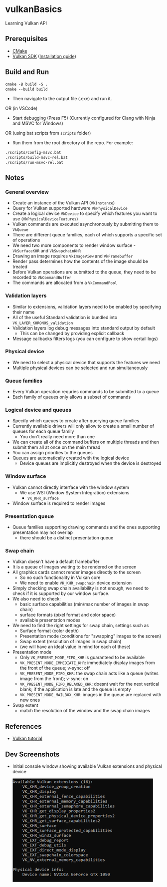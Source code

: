 # vulkanBasics
Learning Vulkan API


## Prerequisites
* [CMake](https://cmake.org/download/)
* [Vulkan SDK](https://vulkan.lunarg.com/sdk/home) ([Installation guide](https://vulkan.lunarg.com/doc/sdk/latest/windows/getting_started.html))


## Build and Run
```
cmake -B build -S .
cmake --build build
```
* Then navigate to the output file (.exe) and run it.

OR (in VSCode)

* Start debugging (Press F5) (Currently configured for Clang with Ninja and MSVC for Windows)

OR (using bat scripts from `scripts` folder)

* Run them from the root directory of the repo. For example:
```
./scripts/config-msvc.bat
./scripts/build-msvc-rel.bat
./scripts/run-msvc-rel.bat
```


## Notes
### General overview
* Create an instance of the Vulkan API (`VkInstance`)
* Query for Vulkan supported hardware `VkPhysicalDevice`
* Create a logical device `VkDevice` to specify which features you want to use (`VkPhysicalDeviceFeatures`)
* Vulkan commands are executed asynchronously by submitting them to `VkQueue`
* There are different queue families, each of which supports a specific set of operations
* We need two more components to render window surface - `VkSurfaceKHR` and `VkSwapchainKHR`
* Drawing an image requires `VkImageView` and `VkFramebuffer`
* Render pass determines how the contents of the image should be treated
* Before Vulkan operations are submitted to the queue, they need to be recorded to `VkCommandBuffer`
* The commands are allocated from a `VkCommandPool`

### Validation layers
* Similar to extensions, validation layers need to be enabled by specifying their name
* All of the useful Standard validation is bundled into `VK_LAYER_KHRONOS_validation`
* Validation layers log debug messages into standard output by default
	* This can be changed by providing explicit callback
* Message callbacks filters logs (you can configure to show certail logs)

### Physical device
* We need to select a physical device that supports the features we need
* Multiple physical devices can be selected and run simultaneously

### Queue families
* Every Vulkan operation requries commands to be submitted to a queue
* Each family of queues only allows a subset of commands

### Logical device and queues
* Specify which queues to create after querying queue families
* Currently available drivers will only allow to create a small number of queues for each queue family
	* You don't really need more than one
* We can create all of the command buffers on multiple threads and then submit them all at once on the main thread
* You can assign priorities to the queues
* Queues are automatically created with the logical device
	* Device queues are implicitly destroyed when the device is destroyed

### Window surface
* Vulkan cannot directly interface with the window system
	* We use WSI (Window System Integration) extensions
		* `VK_KHR_surface`
* Window surface is required to render images

### Presentation queue
* Queue families supporting drawing commands and the ones supporting presentation may not overlap
	* there should be a distinct presentation queue

### Swap chain
* Vulkan doesn't have a default framebuffer
* It is a queue of images waiting to be rendered on the screen
* All graphics cards cannot render images directly to the screen
	* So no such functionality in Vulkan core
	* We need to enable `VK_KHR_swapchain` device extension
* Simply checking swap chain availability is not enough, we need to check if it is supported by our window surface.
* We also need to check:
	* basic surface capabilities (min/max number of images in swap chain)
	* surface formats (pixel format and color space)
	* available presentation modes
* We need to find the right settings for swap chain, settings such as 
	* Surface format (color depth)
	* Presentation mode (conditions for "swapping" images to the screen)
	* Swap extent (resolution of images in swap chain)
	* (we will have an ideal value in mind for each of these)
* Presentation mode
	* Only `VK_PRESENT_MODE_FIFO_KHR` is guaranteed to be available
	* `VK_PRESENT_MODE_IMMEDIATE_KHR`: immediately display images from the front of the queue; v-sync: off
	* `VK_PRESENT_MODE_FIFO_KHR`: the swap chain acts like a queue (writes image from the front); v-sync: on
	* `VK_PRESENT_MODE_FIFO_RELAXED_KHR`: doesnt wait for the next vertical blank; if the application is late and the queue is empty
	* `VK_PRESENT_MODE_MAILBOX_KHR`: images in the queue are replaced with new ones
* Swap extent
	* match the resolution of the window and the swap chain images


## References
* [Vulkan tutorial](https://vulkan-tutorial.com/)


## Dev Screenshots
* Initial console window showing available Vulkan extensions and physical device

	<img src="img/initial.png" width=450>